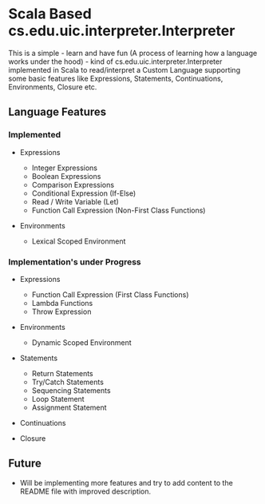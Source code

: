 # Scala Based cs.edu.uic.interpreter.Interpreter

This is a simple - learn and have fun (A process of learning how a language works under the hood) - kind of cs.edu.uic.interpreter.Interpreter implemented in Scala to read/interpret a Custom Language supporting some basic features like Expressions, Statements, Continuations, Environments, Closure etc.

## Language Features

### Implemented

- Expressions
    - Integer Expressions
    - Boolean Expressions
    - Comparison Expressions
    - Conditional Expression (If-Else)
    - Read / Write Variable (Let)
    - Function Call Expression (Non-First Class Functions)

- Environments
    - Lexical Scoped Environment


### Implementation's under Progress

- Expressions
    - Function Call Expression (First Class Functions)
    - Lambda Functions
    - Throw Expression

- Environments
    - Dynamic Scoped Environment

- Statements
    - Return Statements
    - Try/Catch Statements
    - Sequencing Statements
    - Loop Statement
    - Assignment Statement

- Continuations

- Closure

## Future

- Will be implementing more features and try to add content to the README file with improved description.
